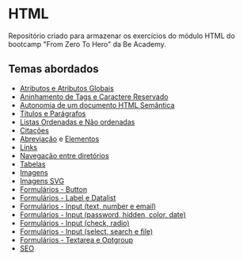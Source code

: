 # HTML
Repositório criado para armazenar os exercícios do módulo HTML do bootcamp "From Zero To Hero" da Be Academy.

## Temas abordados

- [Atributos e Atributos Globais](https://edelsonbs.github.io/BeAcademy_FromZeroToHero_HTML/index.html)
- [Aninhamento de Tags e Caractere Reservado](https://edelsonbs.github.io/BeAcademy_FromZeroToHero_HTML/aninhamento.html)
- [Autonomia de um documento HTML Semântica](https://edelsonbs.github.io/BeAcademy_FromZeroToHero_HTML/documento.html)
- [Títulos e Parágrafos](https://edelsonbs.github.io/BeAcademy_FromZeroToHero_HTML/textos-titulos.html)
- [Listas Ordenadas e Não ordenadas](https://edelsonbs.github.io/BeAcademy_FromZeroToHero_HTML/listas.html)
- [Citações](https://edelsonbs.github.io/BeAcademy_FromZeroToHero_HTML/citacoes)
- [Abreviação](https://edelsonbs.github.io/BeAcademy_FromZeroToHero_HTML/abreviacao.html) e [Elementos](https://edelsonbs.github.io/BeAcademy_FromZeroToHero_HTML/elementos-genericos.html)
- [Links](https://edelsonbs.github.io/BeAcademy_FromZeroToHero_HTML/links.html)
- [Navegação entre diretórios](https://edelsonbs.github.io/BeAcademy_FromZeroToHero_HTML/navegando-diretorios.html)
- [Tabelas](https://edelsonbs.github.io/BeAcademy_FromZeroToHero_HTML/tabelas.html)
- [Imagens](https://edelsonbs.github.io/BeAcademy_FromZeroToHero_HTML/imagens.html)
- [Imagens SVG](https://edelsonbs.github.io/BeAcademy_FromZeroToHero_HTML/imagens-svg.html)
- [Formulários - Button](https://edelsonbs.github.io/BeAcademy_FromZeroToHero_HTML/formulario.html)
- [Formulários - Label e Datalist](https://edelsonbs.github.io/BeAcademy_FromZeroToHero_HTML/formulario.html)
- [Formulários - Input (text, number e email)](https://edelsonbs.github.io/BeAcademy_FromZeroToHero_HTML/formulario.html)
- [Formulários - Input (password, hidden, color, date)](https://edelsonbs.github.io/BeAcademy_FromZeroToHero_HTML/formulario.html)
- [Formulários - Input (check, radio)](https://edelsonbs.github.io/BeAcademy_FromZeroToHero_HTML/formulario.html)
- [Formulários - Input (select, search e file)](https://edelsonbs.github.io/BeAcademy_FromZeroToHero_HTML/formulario.html)
- [Formulários - Textarea e Optgroup](https://edelsonbs.github.io/BeAcademy_FromZeroToHero_HTML/formulario-parte2.html)
- [SEO](https://edelsonbs.github.io/BeAcademy_FromZeroToHero_HTML/metatags.html)
